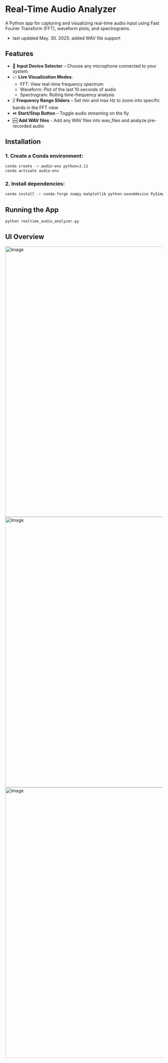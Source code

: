 
# Real-Time Audio Analyzer
A Python app for capturing and visualizing real-time audio input using Fast Fourier Transform (FFT), waveform plots, and spectrograms. 

- last updated May. 30. 2025: added WAV file support

## Features

- 🎤 **Input Device Selector** – Choose any microphone connected to your system.
- 📈 **Live Visualization Modes**:
  - FFT: View real-time frequency spectrum
  - Waveform: Plot of the last 10 seconds of audio
  - Spectrogram: Rolling time-frequency analysis
- 🎚️ **Frequency Range Sliders** – Set min and max Hz to zoom into specific bands in the FFT view
- ⏯️ **Start/Stop Button** – Toggle audio streaming on the fly
- 🆕 **Add WAV files** - Add any WAV files into wav_files and analyze pre-recorded audio

## Installation

### 1. Create a Conda environment:
```bash
conda create -n audio-env python=3.11
conda activate audio-env
```

### 2. Install dependencies:
```bash
conda install -c conda-forge numpy matplotlib python-sounddevice PySimpleGUI
```

## Running the App

```bash
python realtime_audio_analyzer.py
```

## UI Overview
<img width="865" alt="Image" src="https://github.com/user-attachments/assets/1994a13f-2b59-473e-8a0d-8a35e4d04770" /> 
<img width="865" alt="Image" src="https://github.com/user-attachments/assets/6113abee-0a30-48c0-841c-e7591420de54" /> 
<img width="865" alt="Image" src="https://github.com/user-attachments/assets/1ecff3ea-0d7e-470a-822f-92fa637d1502" />

